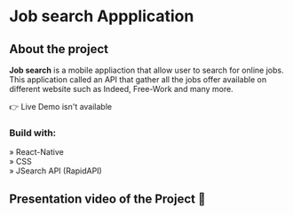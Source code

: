 <h1>Job search Appplication</h1> 

<h2>About the project</h2>

  <p><b>Job search</b> is a mobile appliaction that allow user to search for online jobs. This application called an API that gather all the jobs offer available on different website such as Indeed, Free-Work and many more.</p>


👉 Live Demo isn't available 

<h3>Build with:</h3>

» React-Native <br>
» CSS <br>
» JSearch API (RapidAPI)


<h2>Presentation video of the Project 📸</h2>
<br>

<div align='center'>
<img src=''/>

</div>
